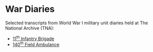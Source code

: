 # War Diaries

Selected transcripts from World War I military unit diaries held at The National Archive (TNA):

* [11<sup>th</sup> Infantry Brigade](11-Bde)
* [140<sup>th</sup> Field Ambulance](140-FA)
